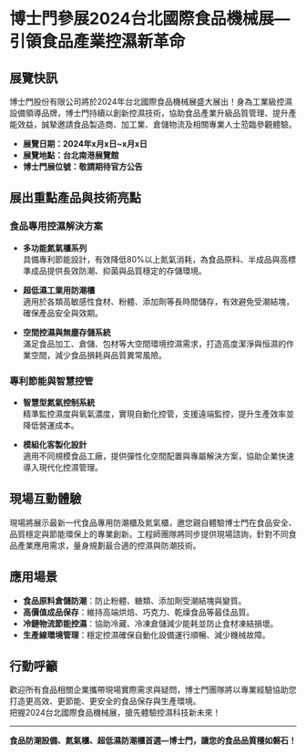 # 博士門參展2024台北國際食品機械展—引領食品產業控濕新革命

## 展覽快訊

博士門股份有限公司將於2024年台北國際食品機械展盛大展出！身為工業級控濕設備領導品牌，博士門持續以創新控濕技術，協助食品產業升級品質管理、提升產能效益，誠摯邀請食品製造商、加工業、倉儲物流及相關專業人士蒞臨參觀體驗。

- **展覽日期：2024年x月x日~x月x日**
- **展覽地點：台北南港展覽館**
- **博士門展位號：敬請期待官方公告**

## 展出重點產品與技術亮點

### 食品專用控濕解決方案

- **多功能氮氣櫃系列**  
  具備專利節能設計，有效降低80%以上氮氣消耗，為食品原料、半成品與高標準成品提供長效防潮、抑菌與品質穩定的存儲環境。

- **超低濕工業用防潮櫃**  
  適用於各類高敏感性食材、粉體、添加劑等長時間儲存，有效避免受潮結塊，確保產品安全與效期。

- **空間控濕與無塵存儲系統**  
  滿足食品加工、倉儲、包材等大空間環境控濕需求，打造高度潔淨與恒濕的作業空間，減少食品損耗與品質異常風險。

### 專利節能與智慧控管

- **智慧型氮氣控制系統**  
  精準監控濕度與氧氣濃度，實現自動化控管，支援遠端監控，提升生產效率並降低營運成本。

- **模組化客製化設計**  
  適用不同規模食品工廠，提供彈性化空間配置與專屬解決方案，協助企業快速導入現代化控濕管理。

## 現場互動體驗

現場將展示最新一代食品專用防潮櫃及氮氣櫃，邀您親自體驗博士門在食品安全、品質穩定與節能環保上的專業創新。工程師團隊將同步提供現場諮詢，針對不同食品產業應用需求，量身規劃最合適的控濕與防潮技術。

## 應用場景

- **食品原料倉儲防潮**：防止粉體、糖類、添加劑受潮結塊與變質。
- **高價值成品保存**：維持高端烘焙、巧克力、乾燥食品等最佳品質。
- **冷鏈物流節能控濕**：協助冷藏、冷凍倉儲減少能耗並防止食材凍結損壞。
- **生產線環境管理**：穩定控濕確保自動化設備運行順暢、減少機械故障。

## 行動呼籲

歡迎所有食品相關企業攜帶現場實際需求與疑問，博士門團隊將以專業經驗協助您打造更高效、更節能、更安全的食品保存與生產環境。  
把握2024台北國際食品機械展，搶先體驗控濕科技新未來！

---

**食品防潮設備、氮氣櫃、超低濕防潮櫃首選—博士門，讓您的食品品質穩如磐石！**